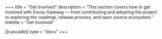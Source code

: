 +++
title = "Get Involved"
description = "This section covers how to get involved with Envoy Gateway — from contributing and adopting the project to exploring the roadmap, release process, and open source ecosystem."
linktitle = "Get Involved"

[[cascade]]
type = "docs"
+++